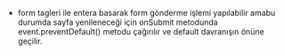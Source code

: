 - form tagleri ile entera basarak form gönderme işlemi yapılabilir amabu durumda sayfa yenileneceği için onSubmit metodunda event.preventDefault() metodu çağırılır ve default davranışın önüne geçilir.
      